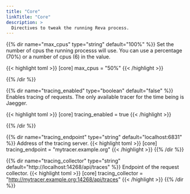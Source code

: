 ```yaml
---
title: "Core"
linkTitle: "Core"
description: >
  Directives to tweak the running Reva process.
---
```


{{% dir name="max_cpus" type="string" default="100%" %}}
Set the number of cpus the running processs will use.
You can use a percentage (70%) or a number of cpus (6) in the value.

{{< highlight toml >}}
[core]
max_cpus = "50%"
{{< /highlight >}}

{{% /dir %}}

{{% dir name="tracing_enabled" type="boolean" default="false" %}}
Enables tracing of requests. The only available tracer for the time being is Jaegger.

{{< highlight toml >}}
[core]
tracing_enabled = true
{{< /highlight >}}

{{% /dir %}}

{{% dir name="tracing_endpoint" type="string" default="localhost:6831" %}}
Address of the tracing server.
{{< highlight toml >}}
[core]
tracing_endpoint = "mytracer.example.org"
{{< /highlight >}}
{{% /dir %}}

{{% dir name="tracing_collector" type="string" default="http://localhost:14268/api/traces" %}}
Endpoint of the request collector.
{{< highlight toml >}}
[core]
tracing_collector = "http://mytracer.example.org:14268/api/traces"
{{< /highlight >}}
{{% /dir %}}
